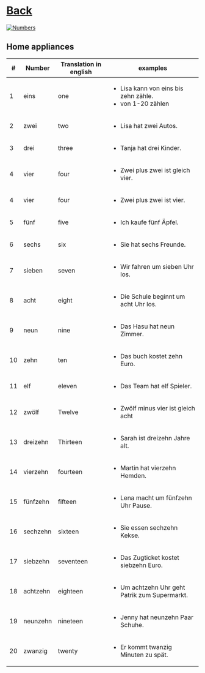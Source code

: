 # [Back](../a1/README.md)

<a href="https://www.youtube.com/watch?v=wXBFj732YzM&list=PL5QyCnFPRx0GxaFjdAVkx7K9TfEklY4sg&index=15" target="_blank">
    <img src="http://i3.ytimg.com/vi/wXBFj732YzM/maxresdefault.jpg" 
    alt="Numbers"/></a>

## Home appliances

<table>
 <thead>
  <tr>
   <th>#</th>
   <th>Number</th>
   <th>Translation in english</th>
   <th>examples</th>
  </tr>
 </thead>
 <tbody>
  <tr>
   <td>1</td>
   <td>eins</td>
   <td>one</td>
   <td>
    <ul>
     <li>Lisa kann von eins bis zehn zähle.</li>
     <li>von 1-20 zählen</li>
    </ul>
   </td>
  </tr>
  <tr>
   <td>2</td>
   <td>zwei</td>
   <td>two</td>
   <td>
    <ul>
     <li>Lisa hat zwei Autos.</li>
    </ul>
   </td>
  </tr>
  <tr>
   <td>3</td>
   <td>drei</td>
   <td>three</td>
   <td>
    <ul>
     <li>Tanja hat drei Kinder.</li>
    </ul>
   </td>
  </tr>
  <tr>
   <td>4</td>
   <td>vier</td>
   <td>four</td>
   <td>
    <ul>
     <li>Zwei plus zwei ist gleich vier.</li>
    </ul>
   </td>
  </tr>
  <tr>
   <td>4</td>
   <td>vier</td>
   <td>four</td>
   <td>
    <ul>
     <li>Zwei plus zwei ist vier.</li>
    </ul>
   </td>
  </tr>
  <tr>
   <td>5</td>
   <td>fünf</td>
   <td>five</td>
   <td>
    <ul>
     <li>Ich kaufe fünf Äpfel.</li>
    </ul>
   </td>
  </tr>
  <tr>
   <td>6</td>
   <td>sechs</td>
   <td>six</td>
   <td>
    <ul>
     <li>Sie hat sechs Freunde.</li>
    </ul>
   </td>
  </tr>
  <tr>
   <td>7</td>
   <td>sieben</td>
   <td>seven</td>
   <td>
    <ul>
     <li>Wir fahren um sieben Uhr los.</li>
    </ul>
   </td>
  </tr>
  <tr>
   <td>8</td>
   <td>acht</td>
   <td>eight</td>
   <td>
    <ul>
     <li>Die Schule beginnt um acht Uhr los.</li>
    </ul>
   </td>
  </tr>
  <tr>
   <td>9</td>
   <td>neun</td>
   <td>nine</td>
   <td>
    <ul>
     <li>Das Hasu hat neun Zimmer.</li>
    </ul>
   </td>
  </tr>
  <tr>
   <td>10</td>
   <td>zehn</td>
   <td>ten</td>
   <td>
    <ul>
     <li>Das buch kostet zehn Euro.</li>
    </ul>
   </td>
  </tr>
  <tr>
   <td>11</td>
   <td>elf</td>
   <td>eleven</td>
   <td>
    <ul>
     <li>Das Team hat elf Spieler.</li>
    </ul>
   </td>
  </tr>
  <tr>
   <td>12</td>
   <td>zwölf</td>
   <td>Twelve</td>
   <td>
    <ul>
     <li>Zwölf minus vier ist gleich acht</li>
    </ul>
   </td>
  </tr>
  <tr>
   <td>13</td>
   <td>dreizehn</td>
   <td>Thirteen</td>
   <td>
    <ul>
     <li>Sarah ist dreizehn Jahre alt.</li>
    </ul>
   </td>
  </tr>
  <tr>
   <td>14</td>
   <td>vierzehn</td>
   <td>fourteen</td>
   <td>
    <ul>
     <li>Martin hat vierzehn Hemden.</li>
    </ul>
   </td>
  </tr>
  <tr>
   <td>15</td>
   <td>fünfzehn</td>
   <td>fifteen</td>
   <td>
    <ul>
     <li>Lena macht um fünfzehn Uhr Pause.</li>
    </ul>
   </td>
  </tr>
  <tr>
   <td>16</td>
   <td>sechzehn</td>
   <td>sixteen</td>
   <td>
    <ul>
     <li>Sie essen sechzehn Kekse.</li>
    </ul>
   </td>
  </tr>
  <tr>
   <td>17</td>
   <td>siebzehn</td>
   <td>seventeen</td>
   <td>
    <ul>
     <li>Das Zugticket kostet siebzehn Euro.</li>
    </ul>
   </td>
  </tr>
  <tr>
   <td>18</td>
   <td>achtzehn</td>
   <td>eighteen</td>
   <td>
    <ul>
     <li>Um achtzehn Uhr geht Patrik zum Supermarkt.</li>
    </ul>
   </td>
  </tr>
  <tr>
   <td>19</td>
   <td>neunzehn</td>
   <td>nineteen</td>
   <td>
    <ul>
     <li>Jenny hat neunzehn Paar Schuhe.</li>
    </ul>
   </td>
  </tr>
  <tr>
   <td>20</td>
   <td>zwanzig</td>
   <td>twenty</td>
   <td>
    <ul>
     <li>Er kommt twanzig Minuten zu spät.</li>
    </ul>
   </td>
  </tr>
 </tbody>
</table>
